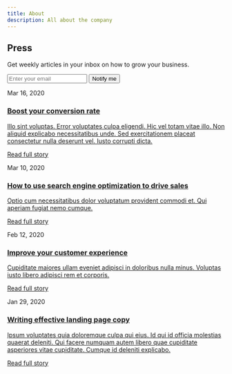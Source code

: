 ```yaml
---
title: About
description: All about the company
---
```


<div>
    <h2 class="text-3xl leading-9 tracking-tight font-extrabold text-gray-900 sm:text-4xl sm:leading-10 ">
    Press
    </h2>
    <div class="mt-3 sm:mt-4 lg:grid lg:grid-cols-2 lg:gap-5 lg:items-center">
    <p class="text-xl leading-7 text-gray-500">
        Get weekly articles in your inbox on how to grow your business.
    </p>
    <form class="mt-6 flex lg:mt-0 lg:justify-end">
        <input aria-label="Email address" type="email" required class="appearance-none w-full px-4 py-2 border border-gray-300 text-base leading-6 rounded-md text-gray-900 bg-white placeholder-gray-500 focus:outline-none focus:shadow-outline-blue focus:border-blue-300 transition duration-150 ease-in-out lg:max-w-xs" placeholder="Enter your email" />
        <span class="ml-3 flex-shrink-0 inline-flex rounded-md shadow-sm">
        <button type="button" class="inline-flex items-center px-4 py-2 border border-transparent text-base leading-6 font-medium rounded-md text-white bg-indigo-600 hover:bg-indigo-500 focus:outline-none focus:border-indigo-700 focus:shadow-outline-indigo active:bg-indigo-700 transition ease-in-out duration-150">
            Notify me
        </button>
        </span>
    </form>
    </div>
</div>
<div class="mt-6 grid gap-16 border-t-2 border-gray-100 pt-10 lg:grid-cols-2 lg:col-gap-5 lg:row-gap-12">
    <div>
    <p class="text-sm leading-5 text-gray-500">
        <time datetime="2020-03-16">Mar 16, 2020
        </time>
    </p>
    <a href="#" class="block">
        <h3 class="mt-2 text-xl leading-7 font-semibold text-gray-900">
        Boost your conversion rate
        </h3>
        <p class="mt-3 text-base leading-6 text-gray-500">
        Illo sint voluptas. Error voluptates culpa eligendi. Hic vel totam vitae illo. Non aliquid explicabo necessitatibus unde. Sed exercitationem placeat consectetur nulla deserunt vel. Iusto corrupti dicta.
        </p>
    </a>
    <div class="mt-3">
        <a href="#" class="text-base leading-6 font-semibold text-indigo-600 hover:text-indigo-500 transition ease-in-out duration-150">
        Read full story
        </a>
    </div>
    </div>
    <div>
    <p class="text-sm leading-5 text-gray-500">
        <time datetime="2020-03-10">Mar 10, 2020
        </time>
    </p>
    <a href="#" class="block">
        <h3 class="mt-2 text-xl leading-7 font-semibold text-gray-900">
        How to use search engine optimization to drive sales
        </h3>
        <p class="mt-3 text-base leading-6 text-gray-500">
        Optio cum necessitatibus dolor voluptatum provident commodi et. Qui aperiam fugiat nemo cumque.
        </p>
    </a>
    <div class="mt-3">
        <a href="#" class="text-base leading-6 font-semibold text-indigo-600 hover:text-indigo-500 transition ease-in-out duration-150">
        Read full story
        </a>
    </div>
    </div>
    <div>
    <p class="text-sm leading-5 text-gray-500">
        <time datetime="2020-02-12">Feb 12, 2020
        </time>
    </p>
    <a href="#" class="block">
        <h3 class="mt-2 text-xl leading-7 font-semibold text-gray-900">
        Improve your customer experience
        </h3>
        <p class="mt-3 text-base leading-6 text-gray-500">
        Cupiditate maiores ullam eveniet adipisci in doloribus nulla minus. Voluptas iusto libero adipisci rem et corporis.
        </p>
    </a>
    <div class="mt-3">
        <a href="#" class="text-base leading-6 font-semibold text-indigo-600 hover:text-indigo-500 transition ease-in-out duration-150">
        Read full story
        </a>
    </div>
    </div>
    <div>
    <p class="text-sm leading-5 text-gray-500">
        <time datetime="2020-01-29">Jan 29, 2020
        </time>
    </p>
    <a href="#" class="block">
        <h3 class="mt-2 text-xl leading-7 font-semibold text-gray-900">
        Writing effective landing page copy
        </h3>
        <p class="mt-3 text-base leading-6 text-gray-500">
        Ipsum voluptates quia doloremque culpa qui eius. Id qui id officia molestias quaerat deleniti. Qui facere numquam autem libero quae cupiditate asperiores vitae cupiditate. Cumque id deleniti explicabo.
        </p>
    </a>
    <div class="mt-3">
        <a href="#" class="text-base leading-6 font-semibold text-indigo-600 hover:text-indigo-500 transition ease-in-out duration-150">
        Read full story
        </a>
    </div>
    </div>
</div>
